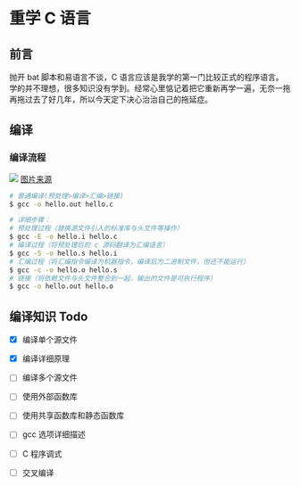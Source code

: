 # 重学 C 语言

## 前言

抛开 bat 脚本和易语言不谈，C 语言应该是我学的第一门比较正式的程序语言。学的并不理想，很多知识没有学到。经常心里惦记着把它重新再学一遍，无奈一拖再拖过去了好几年，所以今天定下决心治治自己的拖延症。


## 编译

### 编译流程
![](http://ww1.sinaimg.cn/large/e02f2343gy1fto7la7ipaj20ly03nt8y.jpg)
[图片来源](http://lxwei.github.io/posts/262.html)

```bash
# 普通编译(预处理>编译>汇编>链接)
$ gcc -o hello.out hello.c

# 详细步骤：
# 预处理过程（替换源文件引入的标准库与头文件等操作）
$ gcc -E -o hello.i hello.c
# 编译过程（将预处理后的 c 源码翻译为汇编语言）
$ gcc -S -o hello.s hello.i
# 汇编过程（将汇编指令编译为机器指令，编译后为二进制文件，但还不能运行）
$ gcc -c -o hello.o hello.s
# 链接（将依赖文件与头文件整合到一起，输出的文件是可执行程序）
$ gcc -o hello.out hello.o
```

## 编译知识 Todo
* [x] 编译单个源文件
* [x] 编译详细原理
* [ ] 编译多个源文件
* [ ] 使用外部函数库
* [ ] 使用共享函数库和静态函数库
* [ ] gcc 选项详细描述
* [ ] C 程序调式
* [ ] 交叉编译


